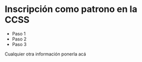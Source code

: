 # Inscripción como patrono en la CCSS

- Paso 1
- Paso 2
- Paso 3

Cualquier otra información ponerla acá
